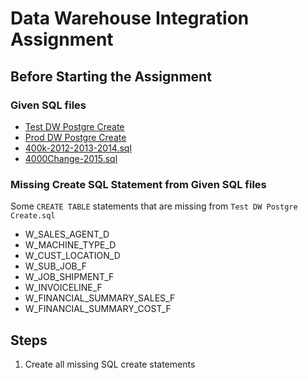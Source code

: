 # Data Warehouse Integration Assignment

## Before Starting the Assignment

### Given SQL files

- [Test DW Postgre Create](./sqls/create-initial-job-tables.sql)
- [Prod DW Postgre Create](./sqls/create-job-change-tables.sql)
- [400k-2012-2013-2014.sql](./sqls/insert-initial-job-tables.sql)
- [4000Change-2015.sql](./sqls/insert-job-change-tables.sql)

### Missing Create SQL Statement from Given SQL files

Some `CREATE TABLE` statements that are missing from `Test DW Postgre Create.sql`

- W_SALES_AGENT_D
- W_MACHINE_TYPE_D
- W_CUST_LOCATION_D
- W_SUB_JOB_F
- W_JOB_SHIPMENT_F
- W_INVOICELINE_F
- W_FINANCIAL_SUMMARY_SALES_F
- W_FINANCIAL_SUMMARY_COST_F

## Steps

1. Create all missing SQL create statements
